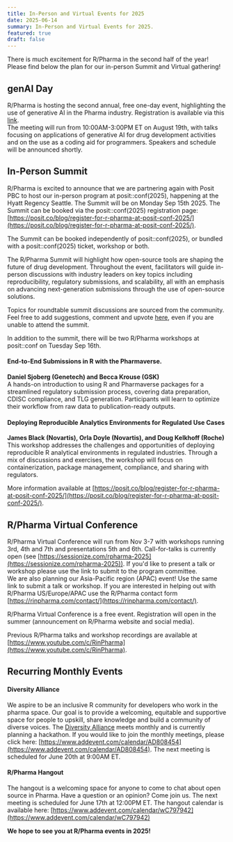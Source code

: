```yaml
---
title: In-Person and Virtual Events for 2025
date: 2025-06-14
summary: In-Person and Virtual Events for 2025.
featured: true
draft: false
---
```


There is much excitement for R/Pharma in the second half of the year! Please find below the plan for our in-person Summit and Virtual gathering!

## genAI Day

R/Pharma is hosting the second annual, free one-day event, highlighting the use of generative AI in the Pharma industry.  Registration is available via this [link](https://events.zoom.us/ev/AhJgNAEgFp0gVZG2EFBctyctEm8CstaLIEhxRlQMdtnGW3kbCTuI~ArOl6K2ZzYqVlcryttKbAVtgnsvE6g6mByAhuOim9_vxpcQ-lh-mJvL1Ag).  
The meeting will run from 10:00AM-3:00PM ET on August 19th, with talks focusing on applications of generative AI for drug development activities and on the use as a coding aid for programmers.  Speakers and schedule will be announced shortly.

## In-Person Summit

R/Pharma is excited to announce that we are partnering again with Posit PBC to host our in-person program at posit::conf(2025), happening at the Hyatt Regency Seattle. The Summit will be on Monday Sep 15th 2025. The Summit can be booked via the posit::conf(2025) registration page: [https://posit.co/blog/register-for-r-pharma-at-posit-conf-2025/](https://posit.co/blog/register-for-r-pharma-at-posit-conf-2025/).

The Summit can be booked independently of posit::conf(2025), or bundled with a posit::conf(2025) ticket, workshop or both.

The R/Pharma Summit will highlight how open-source tools are shaping the future of drug development. Throughout the event, facilitators will guide in-person discussions with industry leaders on key topics including reproducibility, regulatory submissions, and scalability, all with an emphasis on advancing next-generation submissions through the use of open-source solutions.

Topics for roundtable summit discussions are sourced from the community.  Feel free to add suggestions, comment and upvote [here](https://github.com/rinpharma/rinpharma-summit-2025/discussions), even if you are unable to attend the summit.

In addition to the summit, there will be two R/Pharma workshops at posit::conf on Tuesday Sep 16th.

#### End-to-End Submissions in R with the Pharmaverse. 
**Daniel Sjoberg (Genetech) and Becca Krouse (GSK)**  
A hands-on introduction to using R and Pharmaverse packages for a streamlined regulatory submission process, covering data preparation, CDISC compliance, and TLG generation. Participants will learn to optimize their workflow from raw data to publication-ready outputs.

#### Deploying Reproducible Analytics Environments for Regulated Use Cases  
**James Black (Novartis), Orla Doyle (Novartis), and Doug Kelkhoff (Roche)**  
This workshop addresses the challenges and opportunities of deploying reproducible R analytical environments in regulated industries. Through a mix of discussions and exercises, the workshop will focus on containerization, package management, compliance, and sharing with regulators.

More information available at [https://posit.co/blog/register-for-r-pharma-at-posit-conf-2025/](https://posit.co/blog/register-for-r-pharma-at-posit-conf-2025/).

## R/Pharma Virtual Conference

R/Pharma Virtual Conference will run from Nov 3-7 with workshops running 3rd, 4th and 7th and presentations 5th and 6th.  Call-for-talks is currently open (see [https://sessionize.com/rpharma-2025](https://sessionize.com/rpharma-2025)).  If you'd like to present a talk or workshop please use the link to submit to the program committee.  
We are also planning our Asia-Pacific region (APAC) event!  Use the same link to submit a talk or workshop.  If you are interested in helping out with R/Pharma US/Europe/APAC use the R/Pharma contact form [https://rinpharma.com/contact/](https://rinpharma.com/contact/).

R/Pharma Virtual Conference is a free event.  Registration will open in the summer (announcement on R/Pharma website and social media).

Previous R/Pharma talks and workshop recordings are available at [https://www.youtube.com/c/RinPharma](https://www.youtube.com/c/RinPharma).

## Recurring Monthly Events

#### Diversity Alliance

We aspire to be an inclusive R community for developers who work in the pharma space. Our goal is to provide a welcoming, equitable and supportive space for people to upskill, share knowledge and build a community of diverse voices.  The [Diversity Alliance](https://opensourceinpharma.github.io/RinPharmaDiversityAlliance/) meets monthly and is currently planning a hackathon.  If you would like to join the monthly meetings, please click here: [https://www.addevent.com/calendar/AD808454](https://www.addevent.com/calendar/AD808454).  The next meeting is scheduled for June 20th at 9:00AM ET.

#### R/Pharma Hangout
The hangout is a welcoming space for anyone to come to chat about open source in Pharma.  Have a question or an opinion?  Come join us.  The next meeting is scheduled for June 17th at 12:00PM ET.  The hangout calendar is available here: [https://www.addevent.com/calendar/wC797942](https://www.addevent.com/calendar/wC797942)


**We hope to see you at R/Pharma events in 2025!**
